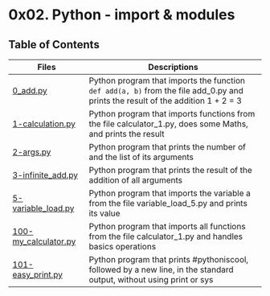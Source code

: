 # 0x02. Python - import & modules

## Table of Contents
Files | Descriptions
----- | ------------
[0_add.py](./0_add.py) | Python program that imports the function `def add(a, b)` from the file add_0.py and prints the result of the addition 1 + 2 = 3
[1-calculation.py](./1-calculation.py) | Python program that imports functions from the file calculator_1.py, does some Maths, and prints the result
[2-args.py](./2-args.py) | Python program that prints the number of and the list of its arguments
[3-infinite_add.py](./3-infinite_add.py) | Python program that prints the result of the addition of all arguments
[5-variable_load.py](./5-variable_load.py) | Python program that imports the variable a from the file variable_load_5.py and prints its value
[100-my_calculator.py](./100-my_calculator.py) | Python program that imports all functions from the file calculator_1.py and handles basics operations
[101-easy_print.py](./101-easy_print.py) | Python program that prints #pythoniscool, followed by a new line, in the standard output, without using print or sys
